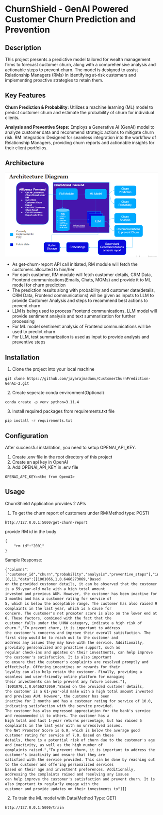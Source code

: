 # ChurnShield - GenAI Powered Customer Churn Prediction and Prevention

## Description
This project presents a predictive model tailored for wealth management firms to forecast customer churn, along with a comprehensive analysis and actionable steps to prevent churn. The model is designed to assist Relationship Managers (RMs) in identifying at-risk customers and implementing proactive strategies to retain them.


## Key Features
**Churn Prediction & Probability:** Utilizes a machine learning (ML) model to predict customer churn and estimate the probability of churn for individual clients.

**Analysis and Preventive Steps:** Employs a Generative AI (GenAI) model to analyze customer data and recommend strategic actions to mitigate churn risk.
RM Integration: Designed for seamless integration into the workflow of Relationship Managers, providing churn reports and actionable insights for their client portfolios.

## Architecture

![Architecture Diagram](img/archiDiad.PNG)

* As get-churn-report API call initiated, RM module will fetch the customers allocated to him/her
* For each customer, RM module will fetch customer details, CRM Data, Frontend communications(Emails, Chats, MOMs) and provide it to ML model for churn prediction
* The prediction results along with probability and customer data(details, CRM Data, Frontend communications) will be given as inputs to LLM to provide Customer Analysis and steps to recommend best actions to prevent churn
* LLM is being used to process Frontend communications, LLM model will provide sentiment analysis and text summarization for further processing
* For ML model sentiment analysis of Frontend communications will be used to predict churn
* For LLM, test summarization is used as input to provide analysis and preventive steps

## Installation
1. Clone the project into your local machine
```
git clone https://github.com/jayarajmadanu/CustomerChurnPrediction-GenAI-2.git
```
2. Create seperate conda environment(Optional)
```
conda create -p venv python=3.11.4
```
3. Install required packages from requirements.txt file
```
pip install -r requirements.txt
```
## Configuration

After successful installation, you need to setup OPENAI_API_KEY.
1. Create .env file in the root directory of this project
2. Create an api key in OpenAI
3. Add OPENAI_API_KEY in .env file
```
OPENAI_API_KEY=<the from OpenAI>
```

## Usage
ChurnShield Application provides 2 APIs 
1. To get the churn report of customers under RM(Method type: POST)
```
http://127.0.0.1:5000/get-churn-report
```
provide RM id in the body
```
{
    "rm_id":"2001"
}
```
Sample Response:
```
{"columns":["customer_id","churn","probability","analysis","preventive_steps"],"index":[0,1],"data":[[1001066,1,0.6466273069,"Based
on the provided customer details, it can be observed that the customer is a 59-year-old male with a high total amount
invested and previous AUM. However, the customer has been inactive for 3 months and has a customer rating for service of
5, which is below the acceptable range. The customer has also raised 9 complaints in the last year, which is a cause for
concern. The customer's net promoter score is also on the lower end at 6. These factors, combined with the fact that the
customer falls under the UHNW category, indicate a high risk of churn.","To prevent churn, it is important to address
the customer's concerns and improve their overall satisfaction. The first step would be to reach out to the customer and
address any issues they may have with the service. Additionally, providing personalized and proactive support, such as
regular check-ins and updates on their investments, can help improve the customer's satisfaction. It is also important
to ensure that the customer's complaints are resolved promptly and effectively. Offering incentives or rewards for their
loyalty can also help retain the customer. Finally, providing a seamless and user-friendly online platform for managing
their investments can help prevent any future issues."],[1001070,1,0.6466273069,"Based on the provided customer details,
the customer is a 61-year-old male with a high total amount invested and previous AUM. However, the customer has been
inactive for 2 months and has a customer rating for service of 10.0, indicating satisfaction with the service provided.
The customer has also expressed appreciation for the bank's service and recommended it to others. The customer has a
high total and last 1-year returns percentage, but has raised 5 complaints in the last year with no unresolved issues.
The Net Promoter Score is 6.0, which is below the average good customer rating for service of 7.0. Based on these
details, there is a potential risk of churn due to the customer's age and inactivity, as well as the high number of
complaints raised.","To prevent churn, it is important to address the customer's inactivity and ensure that they are
satisfied with the service provided. This can be done by reaching out to the customer and offering personalized services
based on their age and investment preferences. Additionally, addressing the complaints raised and resolving any issues
can help improve the customer's satisfaction and prevent churn. It is also important to regularly engage with the
customer and provide updates on their investments to"]]}
```

2. To train the ML model with Data(Method Type: GET)
```
http://127.0.0.1:5000/train
```